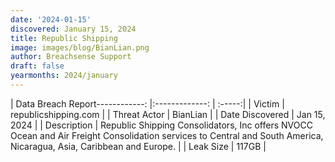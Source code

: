 ```yaml
---
date: '2024-01-15'
discovered: January 15, 2024
title: Republic Shipping
image: images/blog/BianLian.png
author: Breachsense Support
draft: false
yearmonths: 2024/january
---
```


| Data Breach Report------------:     |:-------------:    | :-----:|
| Victim      | republicshipping.com      | 
| Threat Actor      | BianLian      | 
| Date Discovered      | Jan 15, 2024      | 
| Description      | Republic Shipping Consolidators, Inc offers NVOCC Ocean and Air Freight Consolidation services to Central and South America, Nicaragua, Asia, Caribbean and Europe.      | 
| Leak Size      | 117GB      | 

